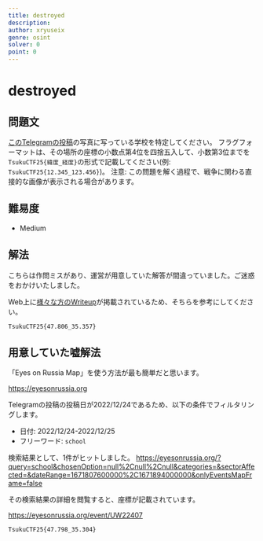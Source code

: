 ```yaml
---
title: destroyed
description: 
author: xryuseix
genre: osint
solver: 0 
point: 0
---
```


# destroyed

## 問題文
[このTelegramの投稿](https://t.me/etozp/19319)の写真に写っている学校を特定してください。
フラグフォーマットは、その場所の座標の小数点第4位を四捨五入して、小数第3位までを
`TsukuCTF25{緯度_経度}`の形式で記載してください(例: `TsukuCTF25{12.345_123.456}`)。
注意: この問題を解く過程で、戦争に関わる直接的な画像が表示される場合があります。

## 難易度

- Medium

## 解法

こちらは作問ミスがあり、運営が用意していた解答が間違っていました。ご迷惑をおかけいたしました。

Web上に[様々な方のWriteup](https://www.google.com/search?q=%22TsukuCTF%22+%222025%22+%22destroyed%22)が掲載されているため、そちらを参考にしてください。

`TsukuCTF25{47.806_35.357}`

## 用意していた嘘解法

「Eyes on Russia Map」を使う方法が最も簡単だと思います。

https://eyesonrussia.org

Telegramの投稿の投稿日が2022/12/24であるため、以下の条件でフィルタリングします。

- 日付: 2022/12/24-2022/12/25
- フリーワード: `school`

検索結果として、1件がヒットしました。
https://eyesonrussia.org/?query=school&chosenOption=null%2Cnull%2Cnull&categories=&sectorAffected=&dateRange=1671807600000%2C1671894000000&onlyEventsMapFrame=false

その検索結果の詳細を閲覧すると、座標が記載されています。

https://eyesonrussia.org/event/UW22407

`TsukuCTF25{47.798_35.304}`
